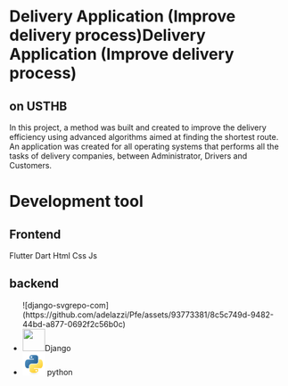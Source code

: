# Delivery Application (Improve delivery process)Delivery Application (Improve delivery process)
## on USTHB
In this project, a method was built and created to improve the delivery
efficiency using advanced algorithms aimed at finding the shortest route.
An application was created for all operating systems that performs 
all the tasks of delivery companies, between Administrator, Drivers and Customers.

# Development tool 
## Frontend 
Flutter 
Dart
Html
Css
Js
## backend


<ul>
  ![django-svgrepo-com](https://github.com/adelazzi/Pfe/assets/93773381/8c5c749d-9482-44bd-a877-0692f2c56b0c)
<li><img src=""  width="40" height="40"/>Django</li>
<li><img src="https://raw.githubusercontent.com/devicons/devicon/master/icons/python/python-original.svg" alt="python" width="40" height="40"/>  python </li>
</ul>



